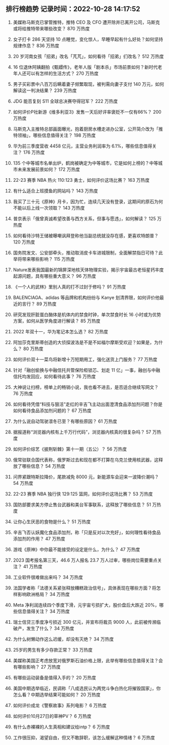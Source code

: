 
## 排行榜趋势 记录时间：2022-10-28 14:17:52
  
  1. 美媒称马斯克已掌管推特，推特 CEO 及 CFO 遭开除并已离开公司，马斯克或将给推特带来哪些改变？ 870 万热度
    
  2. 女子打卡 286 天坚持 10 点睡觉，变化惊人，早睡早起有什么好处？如何坚持规律作息？ 836 万热度
    
  3. 20 岁河南女孩「招弟」改名「芃芃」，如何看待「招弟」们改名？ 512 万热度
    
  4. 16 位退休阿姨翻拍《甄嬛传》，老年人版「剧本杀」市场前景如何？新时代老年人还可以有怎样的生活方式？ 270 万热度
    
  5. 男子买彩票中八百万后瞒着妻子频繁取现，被判需向妻子支付 140 万元，如何解读这一判决结果？ 239 万热度
    
  6. JDG 能否复刻 S11 全球总决赛夺得冠军？ 222 万热度
    
  7. 如何评价P社新游《维多利亚3》发售一天后好评率褒贬不一仅有66%？ 200 万热度
    
  8. 马斯克入主推特总部画面曝光，抱着厨房水槽走进办公室，公开简介改为「推特领袖」，哪些信息值得关注？ 198 万热度
    
  9. 华为前三季度营收 4458 亿元，主营业务利润率为 6.1%，哪些信息值得关注？ 176 万热度
    
  10. 135 个中等城市名单出炉，鹤岗被确定为中等城市，它是如何上榜的？中等城市未来发展前景如何？ 172 万热度
    
  11. 22-23 赛季 NBA 热火 110:123 勇士，如何评价这场比赛？ 163 万热度
    
  12. 有什么适合上班摸鱼的网站吗？ 143 万热度
    
  13. 我买了三十元《原神》月卡，因为忙，连续几天没有登录，这期间的原石为何不能以后上线一次领取？ 143 万热度
    
  14. 普京表示「俄曾真诚希望改善与西方关系，但事与愿违」，如何解读？ 125 万热度
    
  15. 如何看待沙特王储被曝嘲讽拜登称他当副总统就没存在感，更喜欢特朗普？ 120 万热度
    
  16. 国务院发文、公安部牵头，推动取消皮卡车进城限制，全面解禁指日可待？此举将带来哪些影响？ 115 万热度
    
  17. Nature发表我国最新的锦屏深地核天体物理实验，揭示宇宙最古老恒星钙丰度起源问题，具有哪些重大意义？ 96 万热度
    
  18. 《一个人的武林》里别人真的打不过封于修吗？ 91 万热度
    
  19. BALENCIAGA、adidas 等品牌和机构纷纷与 Kanye 划清界限，如何评价他最近的言行？ 89 万热度
    
  20. 研究发现肝脏蛋白酶体是机体内的禁食时钟，单次禁食时长 16 小时或为优势方案，如何从医学角度进行解读？ 85 万热度
    
  21. 2022 年双十一，华为笔记本怎么选？ 82 万热度
    
  22. 阿加莎克里斯蒂创造的大侦探波洛是不是不如福尔摩斯受欢迎？如果是，为什么？ 80 万热度
    
  23. 如何评价双十一菜鸟将新增十万短期用工，强化送货上门服务？ 77 万热度
    
  24. 针对「融创偷换与中融信托共管保险柜锁芯、划走 11 亿」一事，融创与中融信托均发回应，如何看待此事？ 76 万热度
    
  25. 大神说让扫榜，榜单上的畅销小说，我也看不进去，是否适合继续写网文？ 76 万热度
    
  26. 如何看待凭借“科技与狠活”走红的辛吉飞主动出面澄清食品添加剂问题？你是如何看待食品添加剂问题的？ 67 万热度
    
  27. 为什么说自动驾驶凛冬已至？有哪些原因？ 61 万热度
    
  28. 据报道称“浏览器内核有上千万行代码”，浏览器内核真的很复杂吗？ 57 万热度
    
  29. 如何评价综艺《披荆斩棘》第十一期（五公）？ 56 万热度
    
  30. 俄常驻联合国代表称，俄罗斯过去和现在都不打算在乌克兰使用核武器，这释放了哪些信息？ 54 万热度
    
  31. 问界紧跟特斯拉降价，尾款减免 8000 元，新能源车会迎来一波降价潮吗？ 54 万热度
    
  32. 22-23 赛季 NBA 独行侠 129:125 篮网，如何评价这场比赛？ 53 万热度
    
  33. 国防部要求美方停止售台武器和美台军事联系，这释放了哪些信息？ 51 万热度
    
  34. 让你心生厌恶的食物是什么？ 51 万热度
    
  35. 辛吉飞否认妖魔化食品添加剂，称「只是反对以次充好」，如何理性看待食品添加剂的作用？ 47 万热度
    
  36. 游戏《原神》中你最不能接受的设定是什么，为什么？ 47 万热度
    
  37. 2023 国考报名第三天，46.6 万人报名 23.7 万人过审，哪些岗位需要重点关注？ 41 万热度
    
  38. 工业软件很难做出来吗？ 34 万热度
    
  39. 法国学者称「法德关系紧张释放糟糕政治信号」，具体表现在哪些方面？将怎样影响欧洲格局？ 34 万热度
    
  40. Meta 净利润连续四个季度下滑，元宇宙亏损扩大，股价盘后大跌近 20%，哪些信息值得关注？ 34 万热度
    
  41. 瑞士信贷三季度净亏损近 300 亿元，并宣布将裁员 9000 人，此前被传濒临破产，发生了什么？ 34 万热度
    
  42. 为什么树懒动作这么迟缓，却没有灭绝？ 34 万热度
    
  43. 25岁的男生有多少存款正常？ 33 万热度
    
  44. 美媒称美国正考虑放宽对俄罗斯石油价格上限，此举有哪些信息值得关注？会有哪些影响？ 27 万热度
    
  45. 有哪些运动装备是值得入手的？ 20 万热度
    
  46. 美国中期选举临近，民调称「八成选民认为两党斗争白热化将摧毁国家」，你怎么看？中期选举结果可能如何？ 20 万热度
    
  47. 如何评价成龙《警察故事》系列电影？ 6 万热度
    
  48. 如何评价10月27日的草神PV？ 6 万热度
    
  49. 有什么赤裸裸的人生真相和建议给intp？ 6 万热度
    
  50. 工作很压抑，渴望自由，但又不敢辞职，该怎么缓解这种情绪？ 6 万热度
    